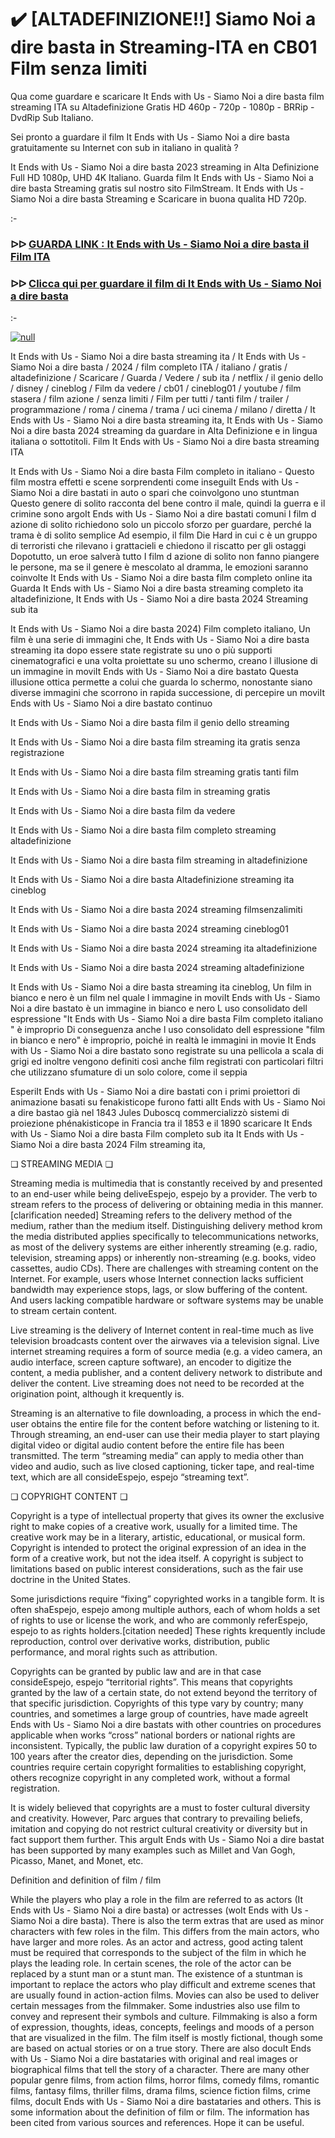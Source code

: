 # ✔️ [ALTADEFINIZIONE!!] Siamo Noi a dire basta in Streaming-ITA en CB01 Film senza limiti



Qua come guardare e scaricare It Ends with Us - Siamo Noi a dire basta film streaming ITA su Altadefinizione Gratis HD 460p - 720p - 1080p - BRRip - DvdRip Sub Italiano.

Sei pronto a guardare il film It Ends with Us - Siamo Noi a dire basta gratuitamente su Internet con sub in italiano in qualità ?

It Ends with Us - Siamo Noi a dire basta 2023 streaming in Alta Definizione Full HD 1080p, UHD 4K Italiano. Guarda film It Ends with Us - Siamo Noi a dire basta Streaming gratis sul nostro sito FilmStream. It Ends with Us - Siamo Noi a dire basta Streaming e Scaricare in buona qualita HD 720p.

:-

### ᐅᐅ [GUARDA LINK : It Ends with Us - Siamo Noi a dire basta il Film ITA](https://t.co/BCnbNiOT6c)

### ᐅᐅ [Clicca qui per guardare il film di It Ends with Us - Siamo Noi a dire basta](https://t.co/BCnbNiOT6c)

:-

[![null](https://static.wixstatic.com/media/855a25_043b5abeb4ae4d35ac003198e7fe56ed~mv2.gif)](https://t.co/qSQYLBPxEk)

It Ends with Us - Siamo Noi a dire basta streaming ita / It Ends with Us - Siamo Noi a dire basta / 2024 / film completo ITA / italiano / gratis / altadefinizione / Scaricare / Guarda / Vedere / sub ita / netflix / il genio dello / disney / cineblog / Film da vedere / cb01 / cineblog01 / youtube / film stasera / film azione / senza limiti / Film per tutti / tanti film / trailer / programmazione / roma / cinema / trama / uci cinema / milano / diretta / It Ends with Us - Siamo Noi a dire basta streaming ita, It Ends with Us - Siamo Noi a dire basta 2024 streaming da guardare in Alta Definizione e in lingua italiana o sottotitoli. Film It Ends with Us - Siamo Noi a dire basta streaming ITA

It Ends with Us - Siamo Noi a dire basta Film completo in italiano - Questo film mostra effetti e scene sorprendenti come inseguiIt Ends with Us - Siamo Noi a dire bastati in auto o spari che coinvolgono uno stuntman Questo genere di solito racconta del bene contro il male, quindi la guerra e il crimine sono argoIt Ends with Us - Siamo Noi a dire bastati comuni I film d azione di solito richiedono solo un piccolo sforzo per guardare, perché la trama è di solito semplice Ad esempio, il film Die Hard in cui c è un gruppo di terroristi che rilevano i grattacieli e chiedono il riscatto per gli ostaggi Dopotutto, un eroe salverà tutto I film d azione di solito non fanno piangere le persone, ma se il genere è mescolato al dramma, le emozioni saranno coinvolte It Ends with Us - Siamo Noi a dire basta film completo online ita Guarda It Ends with Us - Siamo Noi a dire basta streaming completo ita altadefinizione, It Ends with Us - Siamo Noi a dire basta 2024 Streaming sub ita

It Ends with Us - Siamo Noi a dire basta 2024) Film completo italiano, Un film è una serie di immagini che, It Ends with Us - Siamo Noi a dire basta streaming ita dopo essere state registrate su uno o più supporti cinematografici e una volta proiettate su uno schermo, creano l illusione di un immagine in moviIt Ends with Us - Siamo Noi a dire bastato Questa illusione ottica permette a colui che guarda lo schermo, nonostante siano diverse immagini che scorrono in rapida successione, di percepire un moviIt Ends with Us - Siamo Noi a dire bastato continuo

It Ends with Us - Siamo Noi a dire basta film il genio dello streaming

It Ends with Us - Siamo Noi a dire basta film streaming ita gratis senza registrazione

It Ends with Us - Siamo Noi a dire basta film streaming gratis tanti film

It Ends with Us - Siamo Noi a dire basta film in streaming gratis

It Ends with Us - Siamo Noi a dire basta film da vedere

It Ends with Us - Siamo Noi a dire basta film completo streaming altadefinizione

It Ends with Us - Siamo Noi a dire basta film streaming in altadefinizione

It Ends with Us - Siamo Noi a dire basta Altadefinizione streaming ita cineblog

It Ends with Us - Siamo Noi a dire basta 2024 streaming filmsenzalimiti

It Ends with Us - Siamo Noi a dire basta 2024 streaming cineblog01

It Ends with Us - Siamo Noi a dire basta 2024 streaming ita altadefinizione

It Ends with Us - Siamo Noi a dire basta 2024 streaming altadefinizione

It Ends with Us - Siamo Noi a dire basta streaming ita cineblog, Un film in bianco e nero è un film nel quale l immagine in moviIt Ends with Us - Siamo Noi a dire bastato è un immagine in bianco e nero L uso consolidato dell espressione "It Ends with Us - Siamo Noi a dire basta Film completo italiano " è improprio Di conseguenza anche l uso consolidato dell espressione "film in bianco e nero" è improprio, poiché in realtà le immagini in movie It Ends with Us - Siamo Noi a dire bastato sono registrate su una pellicola a scala di grigi ed inoltre vengono definiti così anche film registrati con particolari filtri che utilizzano sfumature di un solo colore, come il seppia

EsperiIt Ends with Us - Siamo Noi a dire bastati con i primi proiettori di animazione basati su fenakisticope furono fatti alIt Ends with Us - Siamo Noi a dire bastao già nel 1843 Jules Duboscq commercializzò sistemi di proiezione phénakisticope in Francia tra il 1853 e il 1890 scaricare It Ends with Us - Siamo Noi a dire basta Film completo sub ita It Ends with Us - Siamo Noi a dire basta 2024 Film streaming ita,

❏ STREAMING MEDIA ❏

Streaming media is multimedia that is constantly received by and presented to an end-user while being deliveEspejo, espejo by a provider. The verb to stream refers to the process of delivering or obtaining media in this manner.[clarification needed] Streaming refers to the delivery method of the medium, rather than the medium itself. Distinguishing delivery method krom the media distributed applies specifically to telecommunications networks, as most of the delivery systems are either inherently streaming (e.g. radio, television, streaming apps) or inherently non-streaming (e.g. books, video cassettes, audio CDs). There are challenges with streaming content on the Internet. For example, users whose Internet connection lacks sufficient bandwidth may experience stops, lags, or slow buffering of the content. And users lacking compatible hardware or software systems may be unable to stream certain content.

Live streaming is the delivery of Internet content in real-time much as live television broadcasts content over the airwaves via a television signal. Live internet streaming requires a form of source media (e.g. a video camera, an audio interface, screen capture software), an encoder to digitize the content, a media publisher, and a content delivery network to distribute and deliver the content. Live streaming does not need to be recorded at the origination point, although it krequently is.

Streaming is an alternative to file downloading, a process in which the end-user obtains the entire file for the content before watching or listening to it. Through streaming, an end-user can use their media player to start playing digital video or digital audio content before the entire file has been transmitted. The term “streaming media” can apply to media other than video and audio, such as live closed captioning, ticker tape, and real-time text, which are all consideEspejo, espejo “streaming text”.

❏ COPYRIGHT CONTENT ❏

Copyright is a type of intellectual property that gives its owner the exclusive right to make copies of a creative work, usually for a limited time. The creative work may be in a literary, artistic, educational, or musical form. Copyright is intended to protect the original expression of an idea in the form of a creative work, but not the idea itself. A copyright is subject to limitations based on public interest considerations, such as the fair use doctrine in the United States.

Some jurisdictions require “fixing” copyrighted works in a tangible form. It is often shaEspejo, espejo among multiple authors, each of whom holds a set of rights to use or license the work, and who are commonly referEspejo, espejo to as rights holders.[citation needed] These rights krequently include reproduction, control over derivative works, distribution, public performance, and moral rights such as attribution.

Copyrights can be granted by public law and are in that case consideEspejo, espejo “territorial rights”. This means that copyrights granted by the law of a certain state, do not extend beyond the territory of that specific jurisdiction. Copyrights of this type vary by country; many countries, and sometimes a large group of countries, have made agreeIt Ends with Us - Siamo Noi a dire bastats with other countries on procedures applicable when works “cross” national borders or national rights are inconsistent. Typically, the public law duration of a copyright expires 50 to 100 years after the creator dies, depending on the jurisdiction. Some countries require certain copyright formalities to establishing copyright, others recognize copyright in any completed work, without a formal registration.

It is widely believed that copyrights are a must to foster cultural diversity and creativity. However, Parc argues that contrary to prevailing beliefs, imitation and copying do not restrict cultural creativity or diversity but in fact support them further. This arguIt Ends with Us - Siamo Noi a dire bastat has been supported by many examples such as Millet and Van Gogh, Picasso, Manet, and Monet, etc.

Definition and definition of film / film

While the players who play a role in the film are referred to as actors (It Ends with Us - Siamo Noi a dire basta) or actresses (woIt Ends with Us - Siamo Noi a dire basta). There is also the term extras that are used as minor characters with few roles in the film. This differs from the main actors, who have larger and more roles. As an actor and actress, good acting talent must be required that corresponds to the subject of the film in which he plays the leading role. In certain scenes, the role of the actor can be replaced by a stunt man or a stunt man. The existence of a stuntman is important to replace the actors who play difficult and extreme scenes that are usually found in action-action films. Movies can also be used to deliver certain messages from the filmmaker. Some industries also use film to convey and represent their symbols and culture. Filmmaking is also a form of expression, thoughts, ideas, concepts, feelings and moods of a person that are visualized in the film. The film itself is mostly fictional, though some are based on actual stories or on a true story. There are also docuIt Ends with Us - Siamo Noi a dire bastataries with original and real images or biographical films that tell the story of a character. There are many other popular genre films, from action films, horror films, comedy films, romantic films, fantasy films, thriller films, drama films, science fiction films, crime films, docuIt Ends with Us - Siamo Noi a dire bastataries and others. This is some information about the definition of film or film. The information has been cited from various sources and references. Hope it can be useful.
